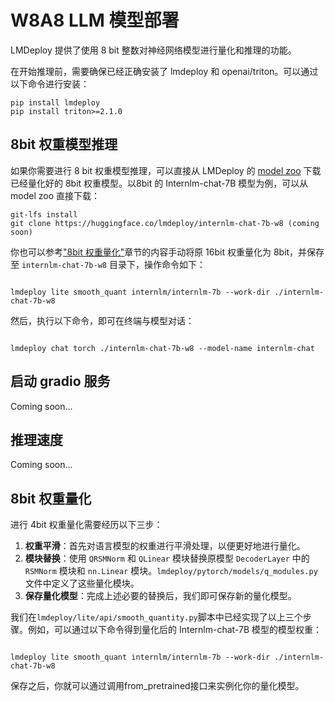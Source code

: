 # W8A8 LLM 模型部署

LMDeploy 提供了使用 8 bit 整数对神经网络模型进行量化和推理的功能。

在开始推理前，需要确保已经正确安装了 lmdeploy 和 openai/triton。可以通过以下命令进行安装：

```shell
pip install lmdeploy
pip install triton>=2.1.0
```

## 8bit 权重模型推理

如果你需要进行 8 bit 权重模型推理，可以直接从 LMDeploy 的 [model zoo](https://huggingface.co/lmdeploy) 下载已经量化好的 8bit 权重模型。以8bit 的 Internlm-chat-7B 模型为例，可以从 model zoo 直接下载：

```shell
git-lfs install
git clone https://huggingface.co/lmdeploy/internlm-chat-7b-w8 (coming soon)
```

你也可以参考["8bit 权重量化"](#8bit-权重量化)章节的内容手动将原 16bit 权重量化为 8bit，并保存至 `internlm-chat-7b-w8` 目录下，操作命令如下：

```shell

lmdeploy lite smooth_quant internlm/internlm-7b --work-dir ./internlm-chat-7b-w8
```

然后，执行以下命令，即可在终端与模型对话：

```shell

lmdeploy chat torch ./internlm-chat-7b-w8 --model-name internlm-chat
```

## 启动 gradio 服务

Coming soon...

## 推理速度

Coming soon...

## 8bit 权重量化

进行 4bit 权重量化需要经历以下三步：

1. **权重平滑**：首先对语言模型的权重进行平滑处理，以便更好地进行量化。
2. **模块替换**：使用 `QRSMNorm` 和 `QLinear` 模块替换原模型 `DecoderLayer` 中的 `RSMNorm` 模块和 `nn.Linear` 模块。`lmdeploy/pytorch/models/q_modules.py` 文件中定义了这些量化模块。
3. **保存量化模型**：完成上述必要的替换后，我们即可保存新的量化模型。

我们在`lmdeploy/lite/api/smooth_quantity.py`脚本中已经实现了以上三个步骤。例如，可以通过以下命令得到量化后的 Internlm-chat-7B 模型的模型权重：

```shell

lmdeploy lite smooth_quant internlm/internlm-7b --work-dir ./internlm-chat-7b-w8
```

保存之后，你就可以通过调用from_pretrained接口来实例化你的量化模型。
